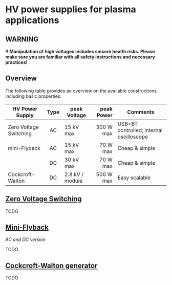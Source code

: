 # HV power supplies for plasma applications

## WARNING

**!! Manipulation of high voltages includes sincere health risks. Please make sure you are familiar with all safety instructions and necessary practices!**

## Overview

The following table provides an overview on the available constructions including basic properties:

| HV Power Supply        | Type | peak Voltage    | peak Power | Comments |
|------------------------|:----:|-----------------|-----------:|----------|
| Zero Voltage Switching |  AC  |  15 kV max      |  300 W max | USB+BT controlled; internal oscilloscope |
| mini-Flyback           |  AC  |  15 kV max      |   70 W max | Cheap & simple |
|                        |  DC  |  30 kV max      |   70 W max | Cheap & simple |
| Cockcroft-Walton       |  DC  | 2.8 kV / module |  500 W max | Easy scalable  |

## [Zero Voltage Switching](HV_power_supplies/mini-Flyback/)

TODO

## [Mini-Flyback](HV_power_supplies/ZVS-driver/)

*AC and DC version*

TODO

## [Cockcroft-Walton generator](HV_power_supplies/Cockcroft-Walton/)

TODO
